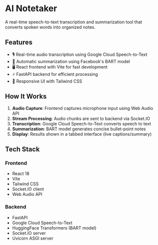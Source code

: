 # AI Notetaker

A real-time speech-to-text transcription and summarization tool that converts spoken words into organized notes.

## Features

- 🎙️ Real-time audio transcription using Google Cloud Speech-to-Text
- 📝 Automatic summarization using Facebook's BART model
- 🖥️ React frontend with Vite for fast development
- ⚡ FastAPI backend for efficient processing
- 📱 Responsive UI with Tailwind CSS

## How It Works

1. **Audio Capture**: Frontend captures microphone input using Web Audio API
2. **Stream Processing**: Audio chunks are sent to backend via Socket.IO
3. **Transcription**: Google Cloud Speech-to-Text converts speech to text
4. **Summarization**: BART model generates concise bullet-point notes
5. **Display**: Results shown in a tabbed interface (live captions/summary)

## Tech Stack

### Frontend
- React 18
- Vite
- Tailwind CSS
- Socket.IO client
- Web Audio API

### Backend
- FastAPI
- Google Cloud Speech-to-Text
- HuggingFace Transformers (BART model)
- Socket.IO server
- Uvicorn ASGI server
